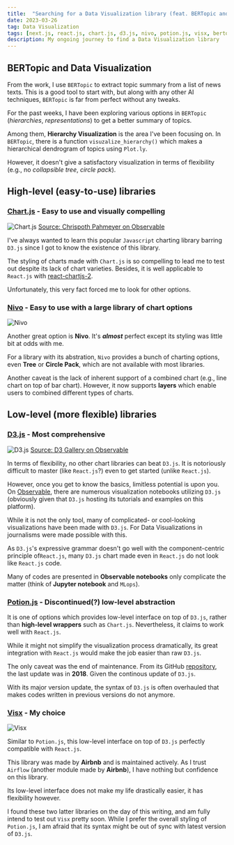 ```yaml
---
title:  "Searching for a Data Visualization library (feat. BERTopic and Next.js)"
date: 2023-03-26
tag: Data Visualization
tags: [next.js, react.js, chart.js, d3.js, nivo, potion.js, visx, bertopic]
description: My ongoing journey to find a Data Visualization library
---
```


## BERTopic and Data Visualization

From the work, I use `BERTopic` to extract topic summary from a list of news texts. This is a good tool to start with, but along with any other AI techniques, `BERTopic` is far from perfect without any tweaks. 

For the past weeks, I have been exploring various options in `BERTopic` (*hierarchies*, *representations*) to get a better summary of topics.

Among them, **Hierarchy Visualization** is the area I've been focusing on. In `BERTopic`, there is a function `visuzalize_hierarchy()` which makes a hierarchical dendrogram of topics using `Plot.ly`.

However, it doesn't give a satisfactory visualization in terms of flexibility (e.g., no *collapsible tree*, *circle pack*).


## High-level (easy-to-use) libraries

### [Chart.js](https://chartjs.org) - Easy to use and visually compelling

![Chart.js](/images/chartjs.png)
[Source: Chrispoth Pahmeyer on Observable](https://observablehq.com/@chrispahm/charts)

I've always wanted to learn this popular `Javascript` charting library barring `D3.js` since I got to know the existence of this library.

The styling of charts made with `Chart.js` is so compelling to lead me to test out despite its lack of chart varieties. Besides, it is well applicable to `React.js` with [react-chartjs-2](http://react-chartjs-2.js.org/).

Unfortunately, this very fact forced me to look for other options.


### [Nivo](https://nivo.rocks) - Easy to use with a large library of chart options

![Nivo](/images/nivo.png)

Another great option is **Nivo**. It's ***almost*** perfect except its styling was little bit at odds with me.

For a library with its abstration, `Nivo` provides a bunch of charting options, even **Tree** or **Circle Pack**, which are not available with most libraries.

Another caveat is the lack of inherent support of a combined chart (e.g., line chart on top of bar chart). However, it now supports **layers** which enable users to combined different types of charts.


## Low-level (more flexible) libraries

### [D3.js](https://d3js.org) - Most comprehensive

![D3.js](/images/d3.png)
[Source: D3 Gallery on Observable](https://observablehq.com/@d3/gallery)

In terms of flexibility, no other chart libraries can beat `D3.js`. It is notoriously difficult to master (like `React.js`?) even to get started (unlike `React.js`).

However, once you get to know the basics, limitless potential is upon you. On [Observable](https://observablehq.com), there are numerous visualization notebooks utilizing `D3.js` (obviously given that `D3.js` hosting its tutorials and examples on this platform).

While it is not the only tool, many of complicated- or cool-looking visualizations have been made with `D3.js`. For Data Visualizations in journalisms were made possible with this.

As `D3.js`'s expressive grammar doesn't go well with the component-centric principle of`React.js`, many `D3.js` chart made even in `React.js` do not look like `React.js` code.

Many of codes are presented in **Observable notebooks** only complicate the matter (think of **Jupyter notebook** and `MLops`).


### [Potion.js](https://potion.js) - Discontinued(?) low-level abstraction

It is one of options which provides low-level interface on top of `D3.js`, rather than **high-level wrappers** such as `Chart.js`. Nevertheless, it claims to work well with `React.js`.

While it might not simplify the visualization process dramatically, its great integration with `React.js` would make the job easier than raw `D3.js`.

The only caveat was the end of maintenance. From its GitHub [repository](https://github.com/finnfiddle/potion), the last update was in **2018**. Given the continous update of `D3.js`. 

With its major version update, the syntax of `D3.js` is often overhauled that makes codes written in previous versions do not anymore.


### [Visx](http://airbnb.io/visx/) - My choice

![Visx](/images/visx.png)

Similar to `Potion.js`, this low-level interface on top of `D3.js` perfectly compatible with `React.js`.

This library was made by **Airbnb** and is maintained actively. As I trust `Airflow` (another module made by **Airbnb**), I have nothing but confidence on this library.

Its low-level interface does not make my life drastically easier, it has flexibility however.


I found these two latter libraries on the day of this writing, and am fully intend to test out `Visx` pretty soon. While I prefer the overall styling of `Potion.js`, I am afraid that its syntax might be out of sync with latest version of `D3.js`.